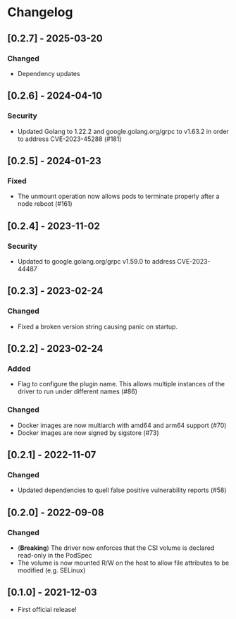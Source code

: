 # Changelog

## [0.2.7] - 2025-03-20

### Changed

- Dependency updates

## [0.2.6] - 2024-04-10

### Security

- Updated Golang to 1.22.2 and google.golang.org/grpc to v1.63.2 in order to address CVE-2023-45288 (#181)

## [0.2.5] - 2024-01-23

### Fixed

- The unmount operation now allows pods to terminate properly after a node reboot (#161)

## [0.2.4] - 2023-11-02

### Security

- Updated to google.golang.org/grpc v1.59.0 to address CVE-2023-44487

## [0.2.3] - 2023-02-24

### Changed

- Fixed a broken version string causing panic on startup.

## [0.2.2] - 2023-02-24

### Added

- Flag to configure the plugin name. This allows multiple instances of the driver to run under different names (#86)

### Changed

- Docker images are now multiarch with amd64 and arm64 support (#70)
- Docker images are now signed by sigstore (#73)

## [0.2.1] - 2022-11-07

### Changed

- Updated dependencies to quell false positive vulnerability reports (#58)

## [0.2.0] - 2022-09-08

### Changed

- (**Breaking**) The driver now enforces that the CSI volume is declared read-only in the PodSpec
- The volume is now mounted R/W on the host to allow file attributes to be modified (e.g. SELinux)

## [0.1.0] - 2021-12-03

- First official release!
